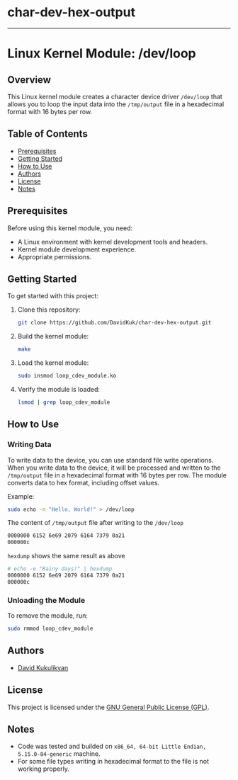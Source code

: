 # char-dev-hex-output

---

# Linux Kernel Module: /dev/loop

## Overview

This Linux kernel module creates a character device driver `/dev/loop` that allows you to loop the input data into the `/tmp/output` file in a hexadecimal format with 16 bytes per row.

## Table of Contents

- [Prerequisites](#prerequisites)
- [Getting Started](#getting-started)
- [How to Use](#how-to-use)
- [Authors](#authors)
- [License](#license)
- [Notes](#notes)

## Prerequisites

Before using this kernel module, you need:

- A Linux environment with kernel development tools and headers.
- Kernel module development experience.
- Appropriate permissions.

## Getting Started

To get started with this project:

1. Clone this repository:

   ```bash
   git clone https://github.com/DavidKuk/char-dev-hex-output.git
   ```

2. Build the kernel module:

   ```bash
   make
   ```

3. Load the kernel module:

   ```bash
   sudo insmod loop_cdev_module.ko
   ```

4. Verify the module is loaded:

   ```bash
   lsmod | grep loop_cdev_module
   ```

## How to Use

### Writing Data

To write data to the device, you can use standard file write operations. When you write data to the device, it will be processed and written to the `/tmp/output` file in a hexadecimal format with 16 bytes per row. The module converts data to hex format, including offset values.

Example:

```bash
sudo echo -n "Hello, World!" > /dev/loop
```

The content of `/tmp/output` file after writing to the `/dev/loop`
```txt
0000000 6152 6e69 2079 6164 7379 0a21
000000c
```

`hexdump` shows the same result as above
```bash
# echo -e "Rainy days!" | hexdump
0000000 6152 6e69 2079 6164 7379 0a21          
000000c
```

### Unloading the Module

To remove the module, run:

```bash
sudo rmmod loop_cdev_module
```

## Authors

- [David Kukulikyan](https://github.com/DavidKuk)

## License

This project is licensed under the [GNU General Public License (GPL)](LICENSE).

## Notes

- Code was tested and builded on `x86_64, 64-bit Little Endian, 5.15.0-84-generic` machine.
- For some file types writing in hexadecimal format to the file is not working properly.
